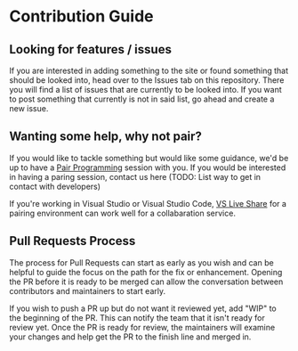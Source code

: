 # Contribution Guide

## Looking for features / issues

If you are interested in adding something to the site or found something that should be looked into, head over to the Issues tab on this repository. There you will find a list of issues that are currently to be looked into. If you want to post something that currently is not in said list, go ahead and create a new issue.

## Wanting some help, why not pair?

If you would like to tackle something but would like some guidance, we'd be up to have a [Pair Programming](https://en.wikipedia.org/wiki/Pair_programming) session with you. If you would be interested in having a paring session, contact us here (TODO: List way to get in contact with developers)

If you're working in Visual Studio or Visual Studio Code, [VS Live Share](https://visualstudio.microsoft.com/services/live-share/) for a pairing environment can work well for a collabaration service.

## Pull Requests Process

The process for Pull Requests can start as early as you wish and can be helpful to guide the focus on the path for the fix or enhancement. Opening the PR before it is ready to be merged can allow the conversation between contributors and maintainers to start early.

If you wish to push a PR up but do not want it reviewed yet, add "WIP" to the beginning of the PR. This can notify the team that it isn't ready for review yet. Once the PR is ready for review, the maintainers will examine your changes and help get the PR to the finish line and merged in.
